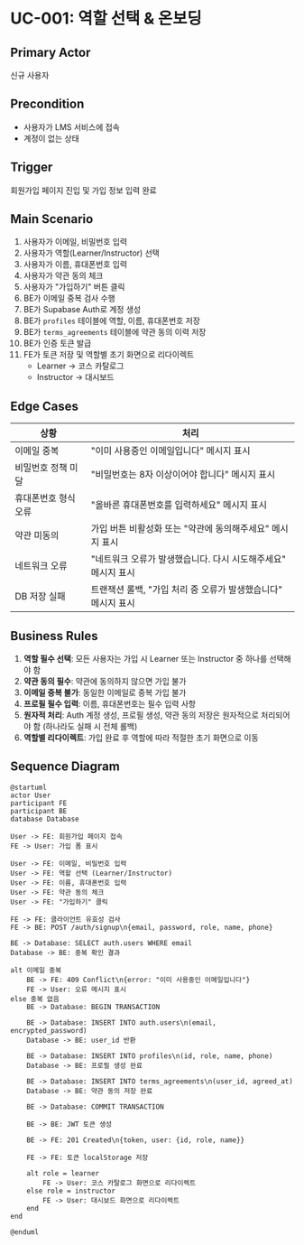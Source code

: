 # UC-001: 역할 선택 & 온보딩

## Primary Actor
신규 사용자

## Precondition
- 사용자가 LMS 서비스에 접속
- 계정이 없는 상태

## Trigger
회원가입 페이지 진입 및 가입 정보 입력 완료

## Main Scenario

1. 사용자가 이메일, 비밀번호 입력
2. 사용자가 역할(Learner/Instructor) 선택
3. 사용자가 이름, 휴대폰번호 입력
4. 사용자가 약관 동의 체크
5. 사용자가 "가입하기" 버튼 클릭
6. BE가 이메일 중복 검사 수행
7. BE가 Supabase Auth로 계정 생성
8. BE가 `profiles` 테이블에 역할, 이름, 휴대폰번호 저장
9. BE가 `terms_agreements` 테이블에 약관 동의 이력 저장
10. BE가 인증 토큰 발급
11. FE가 토큰 저장 및 역할별 초기 화면으로 리다이렉트
    - Learner → 코스 카탈로그
    - Instructor → 대시보드

## Edge Cases

| 상황 | 처리 |
|------|------|
| 이메일 중복 | "이미 사용중인 이메일입니다" 메시지 표시 |
| 비밀번호 정책 미달 | "비밀번호는 8자 이상이어야 합니다" 메시지 표시 |
| 휴대폰번호 형식 오류 | "올바른 휴대폰번호를 입력하세요" 메시지 표시 |
| 약관 미동의 | 가입 버튼 비활성화 또는 "약관에 동의해주세요" 메시지 표시 |
| 네트워크 오류 | "네트워크 오류가 발생했습니다. 다시 시도해주세요" 메시지 표시 |
| DB 저장 실패 | 트랜잭션 롤백, "가입 처리 중 오류가 발생했습니다" 메시지 표시 |

## Business Rules

1. **역할 필수 선택**: 모든 사용자는 가입 시 Learner 또는 Instructor 중 하나를 선택해야 함
2. **약관 동의 필수**: 약관에 동의하지 않으면 가입 불가
3. **이메일 중복 불가**: 동일한 이메일로 중복 가입 불가
4. **프로필 필수 입력**: 이름, 휴대폰번호는 필수 입력 사항
5. **원자적 처리**: Auth 계정 생성, 프로필 생성, 약관 동의 저장은 원자적으로 처리되어야 함 (하나라도 실패 시 전체 롤백)
6. **역할별 리다이렉트**: 가입 완료 후 역할에 따라 적절한 초기 화면으로 이동

## Sequence Diagram

```plantuml
@startuml
actor User
participant FE
participant BE
database Database

User -> FE: 회원가입 페이지 접속
FE -> User: 가입 폼 표시

User -> FE: 이메일, 비밀번호 입력
User -> FE: 역할 선택 (Learner/Instructor)
User -> FE: 이름, 휴대폰번호 입력
User -> FE: 약관 동의 체크
User -> FE: "가입하기" 클릭

FE -> FE: 클라이언트 유효성 검사
FE -> BE: POST /auth/signup\n{email, password, role, name, phone}

BE -> Database: SELECT auth.users WHERE email
Database -> BE: 중복 확인 결과

alt 이메일 중복
    BE -> FE: 409 Conflict\n{error: "이미 사용중인 이메일입니다"}
    FE -> User: 오류 메시지 표시
else 중복 없음
    BE -> Database: BEGIN TRANSACTION

    BE -> Database: INSERT INTO auth.users\n(email, encrypted_password)
    Database -> BE: user_id 반환

    BE -> Database: INSERT INTO profiles\n(id, role, name, phone)
    Database -> BE: 프로필 생성 완료

    BE -> Database: INSERT INTO terms_agreements\n(user_id, agreed_at)
    Database -> BE: 약관 동의 저장 완료

    BE -> Database: COMMIT TRANSACTION

    BE -> BE: JWT 토큰 생성

    BE -> FE: 201 Created\n{token, user: {id, role, name}}

    FE -> FE: 토큰 localStorage 저장

    alt role = learner
        FE -> User: 코스 카탈로그 화면으로 리다이렉트
    else role = instructor
        FE -> User: 대시보드 화면으로 리다이렉트
    end
end

@enduml
```
